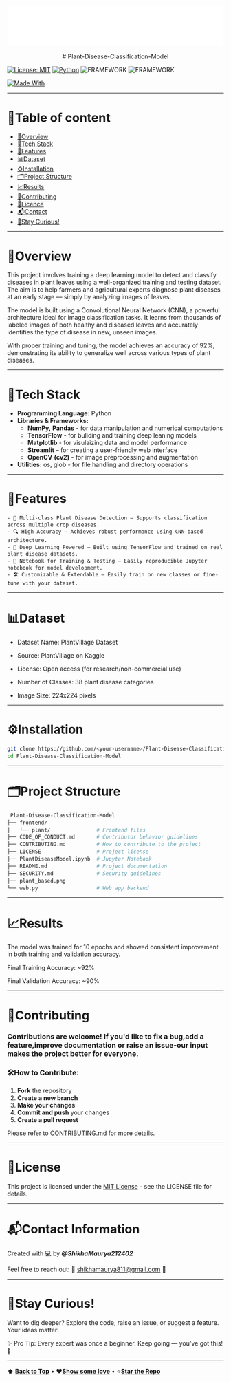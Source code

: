 <p align="center">
  <img src="./frontend/plant/src/loggw.svg" alt="Logo" width="500" />
</p>

<!-- # 🌿Plant-Disease-Classification-Model
[![License: MIT](https://img.shields.io/badge/License-MIT-yellow.svg)](./LICENSE) -->
<p align="center">
# Plant-Disease-Classification-Model
</p>

[![License: MIT](https://img.shields.io/badge/License-MIT-yellow.svg?style=for-the-badge)](./LICENSE)
[![Python](https://img.shields.io/badge/Python-3.10-blue.svg?style=for-the-badge)](https://www.python.org/)
![FRAMEWORK](https://img.shields.io/badge/FRAMEWORK-TENSORFLOW-orange?style=flat-square&logo=tensorflow&logoColor=white)
![FRAMEWORK](https://img.shields.io/badge/FRAMEWORK-STREAMLIT-ff4b4b?style=flat-square&logo=streamlit&logoColor=white)



[![Made With](https://img.shields.io/badge/Made%20with-💚%20Love-red?style=for-the-badge)](#)

---
# 📌Table of content
* [📖Overview](#📖overview)
* [🧰Tech Stack](#🧰tech-stack)
* [🌟Features](#🌟features)
* [📊Dataset](#📊dataset)
* [⚙️Installation](#⚙️installation)
* [🗂️Project Structure](#🗂️project-structure)
* [📈Results](#📈results)
* [🤝Contributing](#🤝contributing)
* [📝Licence](#📝licence)
* [📬Contact](#📬contact)
* [🧠Stay Curious!](#🧠stay-curious)

---
# 📖Overview
This project involves training a deep learning model to detect and classify diseases in plant leaves using a well-organized training and testing dataset. The aim is to help farmers and agricultural experts diagnose plant diseases at an early stage — simply by analyzing images of leaves.

The model is built using a Convolutional Neural Network (CNN), a powerful architecture ideal for image classification tasks. It learns from thousands of labeled images of both healthy and diseased leaves and accurately identifies the type of disease in new, unseen images.


With proper training and tuning, the model achieves an accuracy of 92%, demonstrating its ability to generalize well across various types of plant diseases.

---
# 🧰Tech Stack
- **Programming Language:** Python
- **Libraries & Frameworks:**
  - **NumPy,** **Pandas** - for data manipulation and numerical computations
  - **TensorFlow** - for buliding and training deep leaning models
  - **Matplotlib** - for visulaizing data and model performance
  - **Streamlit** – for creating a user-friendly web interface
  - **OpenCV** **(cv2)** - for image preprocessing and augmentation
- **Utilities:** os, glob - for file handling and directory operations
---
# 🌟Features
``` 
- 🌱 Multi-class Plant Disease Detection – Supports classification across multiple crop diseases.
- 🔍 High Accuracy – Achieves robust performance using CNN-based architecture.
- 🧠 Deep Learning Powered – Built using TensorFlow and trained on real plant disease datasets.
- 🧪 Notebook for Training & Testing – Easily reproducible Jupyter notebook for model development.
- 🛠️ Customizable & Extendable – Easily train on new classes or fine-tune with your dataset.

```
---

# 📊Dataset
- Dataset Name: PlantVillage Dataset

- Source: PlantVillage on Kaggle

- License: Open access (for research/non-commercial use)

- Number of Classes: 38 plant disease categories

- Image Size: 224x224 pixels 
---
# ⚙️Installation
``` bash
git clone https://github.com/<your-username>/Plant-Disease-Classification-Model.git
cd Plant-Disease-Classification-Model
```
---
# 🗂️Project Structure

```bash
 Plant-Disease-Classification-Model
├── frontend/
│   └── plant/               # Frontend files 
├── CODE_OF_CONDUCT.md       # Contributor behavior guidelines
├── CONTRIBUTING.md          # How to contribute to the project
├── LICENSE                  # Project license 
├── PlantDiseaseModel.ipynb  # Jupyter Notebook 
├── README.md                # Project documentation
├── SECURITY.md              # Security guidelines
├── plant_based.png          
└── web.py                   # Web app backend 
```
---
# 📈Results
The model was trained for 10 epochs and showed consistent improvement in both training and validation accuracy.

Final Training Accuracy: ~92%

Final Validation Accuracy: ~90%

---
# 🤝Contributing
### Contributions are welcome! If you'd like to fix a bug,add a feature,improve documentation or raise an issue-our input makes the project better for everyone.
### 🛠️How to Contribute:
1. **Fork** the repository 
2. **Create a new branch**
3. **Make your changes**
4. **Commit and push** your changes 
5. **Create a pull request**

Please refer to [CONTRIBUTING.md](CONTRIBUTING.md) for more details.

---
# 📝License

This project is licensed under the [MIT License](LICENSE) - see the LICENSE file for details.


---
# 📬Contact Information
Created with 💻 by ***@ShikhaMaurya212402***

Feel free to reach out:
📧 <a href="mailto:shikhamaurya811@gmail.com">shikhamaurya811@gmail.com</a> 🚀

---
# 🧠Stay Curious!
Want to dig deeper? Explore the code, raise an issue, or suggest a feature. Your ideas matter!

✨ Pro Tip: Every expert was once a beginner. Keep going — you've got this! 🚀

---

⬆️ [**Back to Top**](#) • ❤️[**Show some love**](#) • ⭐[**Star the Repo**](#)
